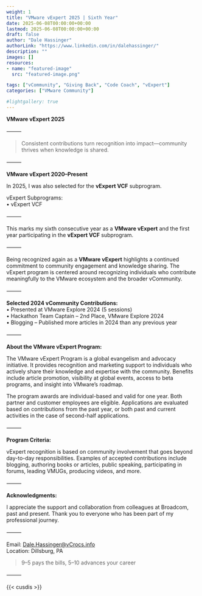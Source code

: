 ```yaml
---
weight: 1
title: "VMware vExpert 2025 | Sixth Year"
date: 2025-06-08T00:00:00+00:00
lastmod: 2025-06-08T00:00:00+00:00
draft: false
author: "Dale Hassinger"
authorLink: "https://www.linkedin.com/in/dalehassinger/"
description: ""
images: []
resources:
- name: "featured-image"
  src: "featured-image.png"

tags: ["vCommunity", "Giving Back", "Code Coach", "vExpert"]
categories: ["VMware Community"]

#lightgallery: true
---
```


**VMware vExpert 2025**

<!--more-->

⸻

>Consistent contributions turn recognition into impact—community thrives when knowledge is shared.

⸻

**VMware vExpert 2020–Present**

In 2025, I was also selected for the **vExpert VCF** subprogram.

vExpert Subprograms:  
•	vExpert VCF

⸻

This marks my sixth consecutive year as a **VMware vExpert** and the first year participating in the **vExpert VCF** subprogram.

⸻

Being recognized again as a **VMware vExpert** highlights a continued commitment to community engagement and knowledge sharing. The vExpert program is centered around recognizing individuals who contribute meaningfully to the VMware ecosystem and the broader vCommunity.

⸻

**Selected 2024 vCommunity Contributions:**  
•	Presented at VMware Explore 2024 (5 sessions)  
•	Hackathon Team Captain – 2nd Place, VMware Explore 2024  
•	Blogging – Published more articles in 2024 than any previous year  

⸻

**About the VMware vExpert Program:**

The VMware vExpert Program is a global evangelism and advocacy initiative. It provides recognition and marketing support to individuals who actively share their knowledge and expertise with the community. Benefits include article promotion, visibility at global events, access to beta programs, and insight into VMware’s roadmap.

The program awards are individual-based and valid for one year. Both partner and customer employees are eligible. Applications are evaluated based on contributions from the past year, or both past and current activities in the case of second-half applications.

⸻

**Program Criteria:**  

vExpert recognition is based on community involvement that goes beyond day-to-day responsibilities. Examples of accepted contributions include blogging, authoring books or articles, public speaking, participating in forums, leading VMUGs, producing videos, and more.

⸻

**Acknowledgments:**  

I appreciate the support and collaboration from colleagues at Broadcom, past and present. Thank you to everyone who has been part of my professional journey.

⸻

Email: Dale.Hassinger@vCrocs.info  
Location: Dillsburg, PA  

>9–5 pays the bills, 5–10 advances your career  

⸻

{{< cusdis >}}